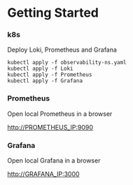 # Getting Started

### k8s
Deploy Loki, Prometheus and Grafana
```
kubectl apply -f observability-ns.yaml
kubectl apply -f Loki
kubectl apply -f Prometheus
kubectl apply -f Grafana
```

### Prometheus
Open local Prometheus in a browser

[http://PROMETHEUS_IP:9090](http://PROMETHEUS_IP:9090)

### Grafana
Open local Grafana in a browser

[http://GRAFANA_IP:3000](http://GRAFANA_IP:3000)